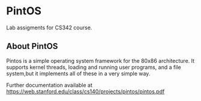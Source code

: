 # PintOS

Lab assigments for CS342 course.

## About PintOS

Pintos is a simple operating system framework for the 80x86 architecture. It supports kernel threads, loading and running user programs, and a file system,but it implements all of these in a very simple way. 

Further documentation available at https://web.stanford.edu/class/cs140/projects/pintos/pintos.pdf
